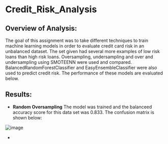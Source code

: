 # Credit_Risk_Analysis
## Overview of Analysis: 
The goal of this assignment was to take different techniques to train machine learning models in order to evaluate credit card risk in an unbalanced dataset. The set given had several more examples of low risk loans than high risk loans. Oversampling, undersampling and over and undersampling using SMOTEENN were used and compared. BalancedRandomForestClassifier and EasyEnsembleClassifier were also used to predict credit risk. The performance of these models are evaluated below. 

## Results: 
* **Random Oversampling** 
The model was trained and the balanceed accuracy score for this data set was 0.833. 
The confusion matrix is shown below: 

![image](https://user-images.githubusercontent.com/105991478/196565850-a1b37735-f0df-42eb-a3d9-7ee3576ce017.png)

* 
